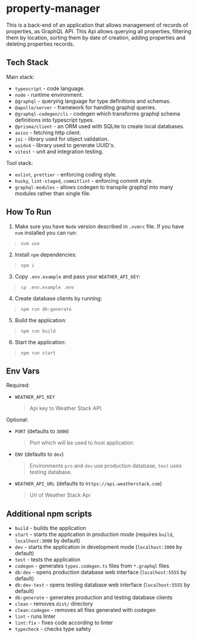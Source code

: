 # property-manager

This is a back-end of an application that allows management of records of properties, as GraphQL API. This Api allows querying all properties, filtering them by location, sorting them by date of creation, adding properties and deleting properties records.

## Tech Stack

Main stack:

- `typescript` - code language.
- `node` - runtime environment.
- `@graphql` - querying language for type definitions and schemas.
- `@apollo/server` - framework for handling graphql queries.
- `@graphql-codegen/cli` - codegen which transforms graphql schema definitions into typescript types.
- `@prisma/client` - an ORM used with SQLite to create local databases.
- `axios` - fetching http client.
- `joi` - library used for object validation.
- `uuidv4` - library used to generate UUID's.
- `vitest` - unit and integration testing.

Tool stack:

- `eslint`, `prettier` - enforcing coding style.
- `husky`, `lint-staged`, `commitlint` - enforcing commit style.
- `graphql-modules` - allows codegen to transpile graphql into many modules rather than single file.

## How To Run

1. Make sure you have `Node` version described in `.nvmrc` file. If you have `nvm` installed you can run:<br/>

> ```text
> nvm use
> ```

2. Install `npm` dependencies:<br/>

> ```text
> npm i
> ```

3. Copy `.env.example` and pass your `WEATHER_API_KEY`:<br/>

> ```text
> cp .env.example .env
> ```

4. Create database clients by running:<br/>

> ```text
> npm run db:generate
> ```

5. Build the application:<br/>

> ```text
> npm run build
> ```

6. Start the application:<br/>

> ```text
> npm run start
> ```

## Env Vars

Required:

- `WEATHER_API_KEY`<br/>

  > Api key to Weather Stack API.

Optional:

- `PORT` (defaults to `3000`)<br/>

  > Port which will be used to host application.<br/>

- `ENV` (defaults to `dev`)<br/>

  > Environments `pro` and `dev` use production database, `test` uses testing database.

- `WEATHER_API_URL` (defaults to `https://api.weatherstack.com`)<br/>
  > Url of Weather Stack Api

## Additional npm scripts

- `build` - builds the application
- `start` - starts the application in production mode (requires `build`, `localhost:3000` by default)
- `dev` - starts the application in development mode (`localhost:3000` by default)
- `test` - tests the application
- `codegen` - generates `types.codegen.ts` files from `*.graphql` files
- `db:dev` - opens production database web interface (`localhost:5555` by default)
- `db:dev-test` - opens testing database web interface (`localhost:5555` by default)
- `db:generate` - generates production and testing database clients
- `clean` - removes `dist/` directory
- `clean:codegen` - removes all files generated with codegen
- `lint` - runs linter
- `lint:fix` - fixes code according to linter
- `typecheck` - checks type safety
